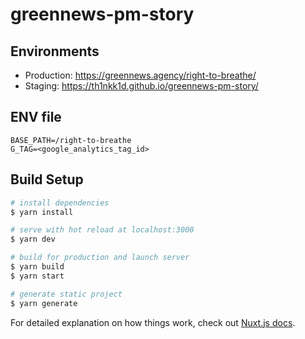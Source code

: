 # greennews-pm-story

## Environments

- Production: https://greennews.agency/right-to-breathe/
- Staging: https://th1nkk1d.github.io/greennews-pm-story/

## ENV file

```
BASE_PATH=/right-to-breathe
G_TAG=<google_analytics_tag_id>
```

## Build Setup

```bash
# install dependencies
$ yarn install

# serve with hot reload at localhost:3000
$ yarn dev

# build for production and launch server
$ yarn build
$ yarn start

# generate static project
$ yarn generate
```

For detailed explanation on how things work, check out [Nuxt.js docs](https://nuxtjs.org).
